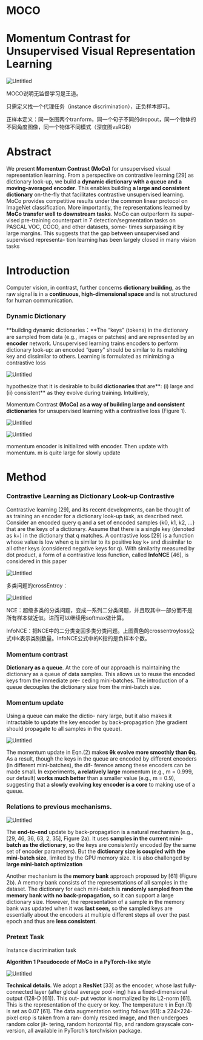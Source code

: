 # MOCO

# **Momentum Contrast for Unsupervised Visual Representation Learning**

[](https://arxiv.org/pdf/1911.05722.pdf)

![Untitled](MOCO%2003030c7d88624a16b9fe2ad3b89a583a/Untitled.png)

MOCO说明无监督学习是王道。

只需定义找一个代理任务（instance discrimination），正负样本即可。

正样本定义：同一张图两个tranform，同一个句子不同的dropout，同一个物体的不同角度图像，同一个物体不同模式（深度图vsRGB）

# Abstract

We present **Momentum Contrast (MoCo)** for unsupervised visual representation learning. From a perspective on contrastive learning [29] as dictionary look-up, we build a **dynamic dictionary** **with a queue and a moving-averaged encoder**. This enables building **a large and consistent dictionary** on-the-fly that facilitates contrastive unsupervised learning. MoCo provides competitive results under the common linear protocol on ImageNet classification. More importantly, the representations learned by **MoCo transfer well to downstream tasks**. MoCo can outperform its super- vised pre-training counterpart in 7 detection/segmentation tasks on PASCAL VOC, COCO, and other datasets, some- times surpassing it by large margins. This suggests that the gap between unsupervised and supervised representa- tion learning has been largely closed in many vision tasks

# Introduction

Computer vision, in contrast, further concerns **dictionary building**, as the raw signal is
in a **continuous, high-dimensional space** and is not structured for human communication.

### Dynamic Dictionary

**building dynamic dictionaries：**The “keys” (tokens) in the dictionary are sampled from data (e.g., images or patches) and are represented by an **encoder** network. Unsupervised learning trains encoders to perform dictionary look-up: an encoded “query” should be similar to its matching key and dissimilar to others. Learning is formulated as minimizing a contrastive loss

![Untitled](MOCO%2003030c7d88624a16b9fe2ad3b89a583a/Untitled%201.png)

hypothesize that it is desirable to build **dictionaries** that are**: (i) large and (ii) consistent** as they evolve during training. Intuitively,

Momentum Contrast **(MoCo) as a way of building large and consistent dictionaries** for unsupervised learning with a contrastive loss (Figure 1).

![Untitled](MOCO%2003030c7d88624a16b9fe2ad3b89a583a/Untitled%202.png)

![Untitled](MOCO%2003030c7d88624a16b9fe2ad3b89a583a/Untitled%203.png)

momentum encoder is initialized with encoder. Then update with momentum. m is quite large for slowly update

# Method

### Contrastive Learning as Dictionary Look-up Contrastive

Contrastive learning [29], and its recent developments, can be thought of as training an encoder for a dictionary look-up task, as described next. Consider an encoded query q and a set of encoded samples {k0, k1, k2, ...} that are the keys of a dictionary. Assume that there is a single key (denoted as k+) in the dictionary that q matches. A contrastive loss [29] is a function whose value is low when q is similar to its positive key k+ and dissimilar to all other keys (considered negative keys for q). With similarity measured by dot product, a form of a contrastive loss function, called **InfoNCE** [46], is considered in this paper

![Untitled](MOCO%2003030c7d88624a16b9fe2ad3b89a583a/Untitled%204.png)

多类问题的crossEntroy：

![Untitled](MOCO%2003030c7d88624a16b9fe2ad3b89a583a/Untitled%205.png)

NCE：超级多类的分类问题，变成一系列二分类问题，并且取其中一部分而不是所有样本做近似。进而可以继续用softmax做计算。

InfoNCE：把NCE中的二分类变回多类分类问题。上图黄色的crossentroyloss公式中k表示类别数量。InfoNCE公式中的K指的是负样本个数。

### Momentum contrast

**Dictionary as a queue**. At the core of our approach is maintaining the dictionary as a queue of data samples. This allows us to reuse the encoded keys from the immediate pre- ceding mini-batches. The introduction of a queue decouples the dictionary size from the mini-batch size. 

### Momentum update

Using a queue can make the dictio- nary large, but it also makes it intractable to update the key encoder by back-propagation (the gradient should propagate to all samples in the queue). 

![Untitled](MOCO%2003030c7d88624a16b9fe2ad3b89a583a/Untitled%206.png)

The momentum update in Eqn.(2) make**s θk evolve more smoothly than θq.** As a result, though the keys in the queue are encoded by different encoders (in different mini-batches), the dif- ference among these encoders can be made small. In experiments, **a relatively large** momentum (e.g., m = 0.999, our default) **works much better** than a smaller value (e.g., m = 0.9), suggesting that a **slowly evolving key encoder is a core** to making use of a queue. 

### Relations to previous mechanisms.

![Untitled](MOCO%2003030c7d88624a16b9fe2ad3b89a583a/Untitled%207.png)

The **end-to-end** update by back-propagation is a natural mechanism (e.g., [29, 46, 36, 63, 2, 35], Figure 2a). It uses **samples in the current mini-batch as the dictionary**, so the keys are consistently encoded (by the same set of encoder parameters). But the **dictionary size is coupled with the mini-batch size**, limited by the GPU memory size. It is also challenged by **large mini-batch optimization**

Another mechanism is the **memory bank** approach proposed by [61] (Figure 2b). A memory bank consists of the representations of all samples in the dataset. The dictionary for each mini-batch is **randomly sampled from the memory bank with no back-propagation,** so it can support a large dictionary size. However, the representation of a sample in the memory bank was updated when it was **last seen,** so the sampled keys are essentially about the encoders at multiple different steps all over the past epoch and thus are **less consistent**.

### Pretext Task

Instance discrimination task

**Algorithm 1 Pseudocode of MoCo in a PyTorch-like style**

![Untitled](MOCO%2003030c7d88624a16b9fe2ad3b89a583a/Untitled%208.png)

**Technical details**. We adopt a **ResNet** [33] as the encoder, whose last fully-connected layer (after global average pool- ing) has a fixed-dimensional output (128-D [61]). This out- put vector is normalized by its L2-norm [61]. This is the representation of the query or key. The temperature τ in Eqn.(1) is set as 0.07 [61]. The data augmentation setting follows [61]: a 224×224-pixel crop is taken from a ran- domly resized image, and then undergoes random color jit- tering, random horizontal flip, and random grayscale con- version, all available in PyTorch’s torchvision package.
